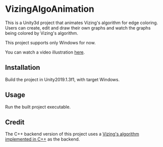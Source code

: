 # VizingAlgoAnimation
This is a Unity3d project that animates Vizing's algorithm for edge coloring. Users can create, edit and draw their own graphs and watch the graphs being colored by Vizing's algorithm. 

This project supports only Windows for now. 

You can watch a video illustration [here](https://drive.google.com/file/d/1TN8u8ALLmW9yyT7157lOKy-0KkI1QUeJ/view?usp=sharing). 

## Installation
Build the project in Unity2019.1.3f1, with target Windows. 

## Usage
Run the built project executable. 

## Credit
The C++ backend version of this project uses a [Vizing's algorithm implemented in C++](https://github.com/zyyhhxx/VizingAlgorithm) as the backend. 
